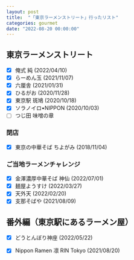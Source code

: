 ```yaml
---
layout: post
title:  "「東京ラーメンストリート」行ったリスト"
categories: gourmet
date: "2022-08-20 00:00:00"
---
```


## 東京ラーメンストリート

- [x] 俺式 純 (2022/04/10)
- [x] らーめん玉 (2021/11/07)
- [x] 六厘舎 (2021/01/31)
- [x] ひるがお (2020/11/28)
- [x] 東京駅 斑鳩 (2020/10/18)
- [x] ソラノイロ•NIPPON (2020/10/03)
- [ ] つじ田 味噌の章 

### 閉店

- [x] 東京の中華そば ちよがみ (2018/11/04)

### ご当地ラーメンチャレンジ

- [x] 金澤濃厚中華そば 神仙 (2022/07/01)
- [x] 麺屋ようすけ (2022/03/27)
- [x] 天外天 (2022/02/20)
- [x] 支那そばや (2021/08/09)

## 番外編（東京駅にあるラーメン屋）

- [x] どうとんぼり神座 (2022/05/22)
- [x] Nippon Ramen 凛 RIN Tokyo (2021/08/20)

